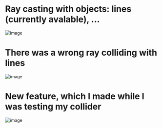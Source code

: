 # Ray casting with objects: lines (currently avalable), ...
![image](https://user-images.githubusercontent.com/77832376/140412355-62edd0b4-0140-49fb-844b-d7c44d0162d6.png)

# There was a wrong ray colliding with lines
![image](https://user-images.githubusercontent.com/77832376/140433075-a6ea4e58-300b-46f0-9606-d04516a88a9b.png)

# New feature, which I made while I was testing my collider
![image](https://user-images.githubusercontent.com/77832376/140433224-7a20b844-6364-4b61-a857-16d784404e00.png)
